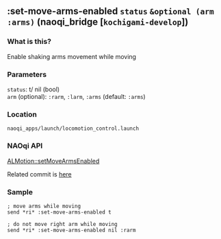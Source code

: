 ## :set-move-arms-enabled `status` `&optional (arm :arms)` (naoqi_bridge [`kochigami-develop`])

### What is this?

Enable shaking arms movement while moving

### Parameters

`status`: t/ nil (bool)  
`arm` (optional): `:rarm`, `:larm`, `:arms` (default: `:arms`)   

### Location

`naoqi_apps/launch/locomotion_control.launch`  

### NAOqi API

[ALMotion::setMoveArmsEnabled](http://doc.aldebaran.com/2-5/naoqi/motion/control-walk-api.html#ALMotionProxy::setMoveArmsEnabled__bCR.bCR)  

Related commit is [here](https://github.com/kochigami/naoqi_bridge/commit/5d36e3d1a7e13095d62831ca4568f44a43f7bc37#diff-e9b6c21fdccdb01cff79b583fc7ad7d2)

### Sample

```
; move arms while moving
send *ri* :set-move-arms-enabled t

; do not move right arm while moving
send *ri* :set-move-arms-enabled nil :rarm
```
